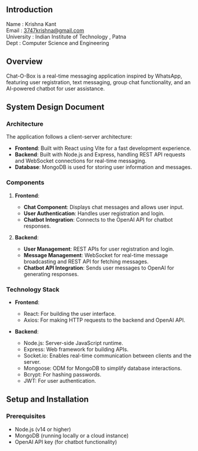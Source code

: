 ## Introduction
Name : Krishna Kant  
Email : 3747krishna@gmail.com  
University : Indian Institute of Technology , Patna  
Dept : Computer Science and Engineering  

## Overview
Chat-O-Box is a real-time messaging application inspired by WhatsApp, featuring user registration, text messaging, group chat functionality, and an AI-powered chatbot for user assistance. 

## System Design Document

### Architecture

The application follows a client-server architecture:

- **Frontend**: Built with React using Vite for a fast development experience.
- **Backend**: Built with Node.js and Express, handling REST API requests and WebSocket connections for real-time messaging.
- **Database**: MongoDB is used for storing user information and messages.

### Components

1. **Frontend**:
   - **Chat Component**: Displays chat messages and allows user input.
   - **User Authentication**: Handles user registration and login.
   - **Chatbot Integration**: Connects to the OpenAI API for chatbot responses.

2. **Backend**:
   - **User Management**: REST APIs for user registration and login.
   - **Message Management**: WebSocket for real-time message broadcasting and REST API for fetching messages.
   - **Chatbot API Integration**: Sends user messages to OpenAI for generating responses.

### Technology Stack

- **Frontend**:
  - React: For building the user interface.
  - Axios: For making HTTP requests to the backend and OpenAI API.
  
- **Backend**:
  - Node.js: Server-side JavaScript runtime.
  - Express: Web framework for building APIs.
  - Socket.io: Enables real-time communication between clients and the server.
  - Mongoose: ODM for MongoDB to simplify database interactions.
  - Bcrypt: For hashing passwords.
  - JWT: For user authentication.

## Setup and Installation

### Prerequisites

- Node.js (v14 or higher)
- MongoDB (running locally or a cloud instance)
- OpenAI API key (for chatbot functionality)